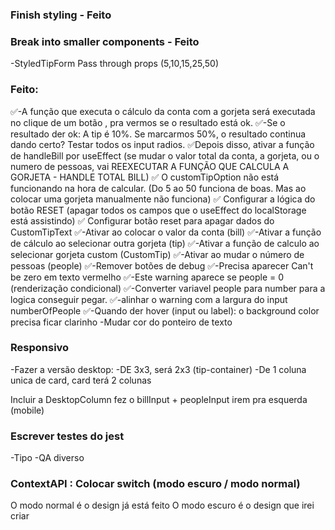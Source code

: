 ### Finish styling - Feito

### Break into smaller components - Feito
-StyledTipForm
    Pass through props (5,10,15,25,50)

### Feito:
✅-A função que executa o cálculo da conta com a gorjeta será executada no clique de um botão , pra vermos se o resultado está ok.
✅-Se o resultado der ok: A tip é 10%. Se marcarmos 50%, o resultado continua dando certo? Testar todos os input radios.
✅Depois disso, ativar a função de handleBill por useEffect (se mudar o valor total da conta, a gorjeta, ou o numero de pessoas, vai REEXECUTAR A FUNÇÃO QUE CALCULA A GORJETA - HANDLE TOTAL BILL)
✅ O customTipOption não está funcionando na hora de calcular. (Do 5 ao 50 funciona de boas. Mas ao colocar uma gorjeta manualmente não funciona)
✅ Configurar a lógica do botão RESET (apagar todos os campos que o useEffect do localStorage está assistindo)
✅ Configurar botão reset para apagar dados do CustomTipText
✅-Ativar ao colocar o valor da conta (bill)
✅-Ativar a função de cálculo ao selecionar outra gorjeta (tip)
✅-Ativar a função de calculo ao selecionar gorjeta custom (CustomTip)
✅-Ativar ao mudar o número de pessoas (people)
✅-Remover botões de debug
✅-Precisa aparecer Can't be zero em texto vermelho
    ✅-Este warning aparece se people = 0 (renderização condicional)
    ✅-Converter variavel people para number para a logica conseguir pegar. 
    ✅-alinhar o warning com a largura do input numberOfPeople
✅-Quando der hover (input ou label): o background color precisa ficar clarinho
-Mudar cor do ponteiro de texto

### Responsivo
-Fazer a versão desktop:
-DE 3x3, será 2x3 (tip-container)
-De 1 coluna unica de card, card terá 2 colunas

Incluir a DesktopColumn fez o billInput + peopleInput irem pra esquerda (mobile)

### Escrever testes do jest
-Tipo
-QA diverso

### ContextAPI : Colocar switch (modo escuro / modo normal)
O modo normal é o design já está feito
O modo escuro é o design que irei criar